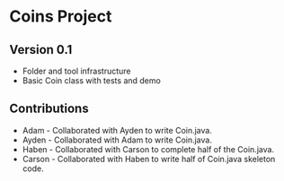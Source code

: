 # Coins Project
## Version 0.1
* Folder and tool infrastructure
* Basic Coin class with tests and demo

## Contributions
* Adam - Collaborated with Ayden to write Coin.java.
* Ayden - Collaborated with Adam to write Coin.java.
* Haben - Collaborated with Carson to complete half of the Coin.java.
* Carson -  Collaborated with Haben to write half of Coin.java skeleton code.
